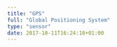 ```yaml
---
title: "GPS"
full: "Global Positioning System"
type: "sensor"
date: 2017-10-11T16:24:18+01:00
---
```


